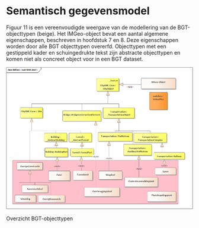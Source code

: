 Semantisch gegevensmodel
========================

Figuur 11 is een vereenvoudigde weergave van de modellering van de
BGT-objecttypen (beige). Het IMGeo-object bevat een aantal algemene
eigenschappen, beschreven in hoofdstuk 7 en 8. Deze eigenschappen worden door
alle BGT objecttypen overerfd. Objecttypen met een gestippeld kader en
schuingedrukte tekst zijn abstracte objecttypen en komen niet als concreet
object voor in een BGT dataset.

![](media/d8a570e4639f5958bc2cf079ac6742e6.png)

Overzicht BGT-objecttypen

